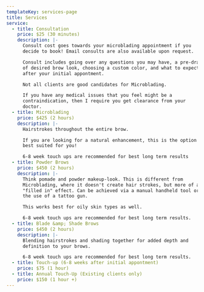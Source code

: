 ```yaml
---
templateKey: services-page
title: Services
service:
  - title: Consultation
    price: $25 (30 minutes)
    description: |-
      Consult cost goes towards your microblading appointment if you
      decide to book! Email consults are also available upon request.

      Consult includes going over any questions you may have, a pre-draw
      of desired brow look, choosing a custom color, and what to expect
      after your initial appontment.

      Not all clients are good candidates for Microblading. 

      If you have any medical issues that you feel might be a
      contraindication, then I require you get clearance from your
      doctor.
  - title: Microblading
    price: $425 (2 hours)
    description: |-
      Hairstrokes throughout the entire brow. 

      If you are looking for a natural enhancement, this is the option
      best suited for you!

      6-8 week touch ups are recommended for best long term results
  - title: Powder Brows
    price: $450 (2 hours)
    description: |-
      Think pomade and powder makeup-look. This is different from
      Microblading, where it doesn't create hair strokes, but more of a
      "filled in" effect. Can be achieved via a manual handheld tool or
      the use of a tattoo gun.

      This works best for oily skin types as well.

      6-8 week touch ups are recommended for best long term results.
  - title: Blade &amp; Shade Brows
    price: $450 (2 hours)
    description: |-
      Blending hairstrokes and shading together for added depth and
      definition to your brows.

      6-8 week touch ups are recommended for best long term results.
  - title: Touch-up (6-8 weeks after initial appontment)
    price: $75 (1 hour)
  - title: Annual Touch-Up (Existing clients only)
    price: $150 (1 hour +)
---
```

